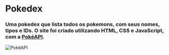 # Pokedex
### Uma pokedex que lista todos os pokemons, com seus nomes, tipos e IDs. O site foi criado utilizando HTML, CSS e JavaScript, com a [PokéAPI](https://pokeapi.co).

![PokéAPI](https://i.imgur.com/6MFIRkM.png)